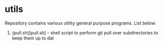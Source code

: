 # utils

Repository contains various utility general purpose programs. List below:

1. (pull.sh)[pull.sh] - shell script to perform git pull over subdirectories to keep them up to dat
